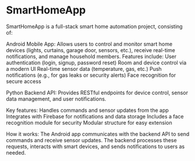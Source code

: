 # SmartHomeApp
SmartHomeApp is a full-stack smart home automation project, consisting of:

Android Mobile App:
Allows users to control and monitor smart home devices (lights, curtains, garage door, sensors, etc.), receive real-time notifications, and manage household members. Features include:
User authentication (login, signup, password reset)
Room and device control via a modern UI
Real-time sensor data (temperature, gas, etc.)
Push notifications (e.g., for gas leaks or security alerts)
Face recognition for secure access

Python Backend API:
Provides RESTful endpoints for device control, sensor data management, and user notifications. 

Key features:
Handles commands and sensor updates from the app
Integrates with Firebase for notifications and data storage
Includes a face recognition module for security
Modular structure for easy extension

How it works:
The Android app communicates with the backend API to send commands and receive sensor updates. The backend processes these requests, interacts with smart devices, and sends notifications to users as needed.
